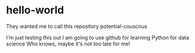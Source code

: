 # hello-world
They wanted me to call this repository potential-couscous

I'm just testing this out
I am going to use github for learning Python for data science
Who knows, maybe it's not too late for me!
